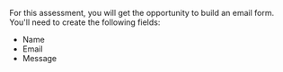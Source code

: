 For this assessment, you will get the opportunity to build an email form. You'll need to create the following fields:

* Name
* Email
* Message
